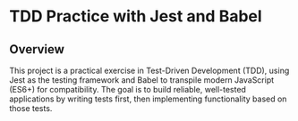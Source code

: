 # TDD Practice with Jest and Babel
## Overview
This project is a practical exercise in Test-Driven Development (TDD), using Jest as the testing framework and Babel to transpile modern JavaScript (ES6+) for compatibility. The goal is to build reliable, well-tested applications by writing tests first, then implementing functionality based on those tests.
